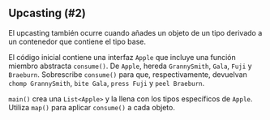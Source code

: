 ## Upcasting (#2)

El upcasting también ocurre cuando añades un objeto de un tipo derivado a un contenedor que contiene el tipo base.

El código inicial contiene una interfaz `Apple` que incluye una función miembro abstracta `consume()`. De `Apple`, hereda `GrannySmith`, `Gala`, `Fuji` y `Braeburn`. Sobrescribe `consume()` para que, respectivamente, devuelvan `chomp GrannySmith`, `bite Gala`, `press Fuji` y `peel Braeburn`.

`main()` crea una `List<Apple>` y la llena con los tipos específicos de `Apple`. Utiliza `map()` para aplicar `consume()` a cada objeto.